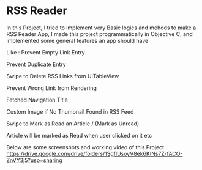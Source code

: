 # RSS Reader

In this Project, I tried to implement very Basic logics and mehods to make a RSS Reader App, I made this project programmatically in Objective C, and implemented some general features an app should have

Like :
Prevent Empty Link Entry

Prevent Duplicate Entry

Swipe to Delete RSS Links from UITableView

Prevent Wrong Link from Rendering

Fetched Navigation Title

Custom Image if No Thumbnail Found in RSS Feed

Swipe to Mark as Read an Article / (Mark as Unread)

Article will be marked as Read when user clicked on it etc


Below are some screenshots and working video of this Project
https://drive.google.com/drive/folders/1SgflUsoyV8ek6KINs7Z-fACO-ZnVY3j5?usp=sharing
